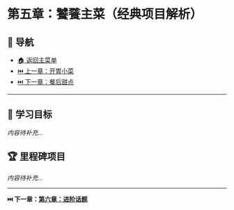 # 第五章：饕餮主菜（经典项目解析）

## 🧭 导航

- [🏠 返回主菜单](../../README.md)
- [⏮️ 上一章：开胃小菜](../04-basic-tasks/)
- [⏭️ 下一章：餐后甜点](../06-advanced-topics/)

---

## 🎯 学习目标
*内容待补充...*

## 🏆 里程碑项目
*内容待补充...*

---

**⏭️ 下一章：[第六章：进阶话题](../06-advanced-topics/)** 